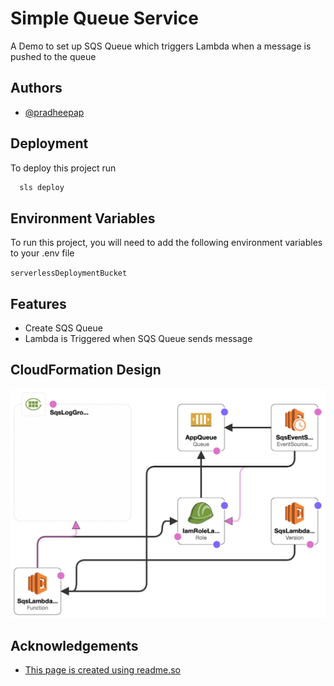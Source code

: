 
# Simple Queue Service

A Demo to set up SQS Queue which triggers Lambda when a message is pushed to the queue

## Authors

- [@pradheepap](https://www.github.com/pradheepap)

  
## Deployment

To deploy this project run

```bash
  sls deploy
```
 
## Environment Variables

To run this project, you will need to add the following environment variables to your .env file

`serverlessDeploymentBucket`

  
## Features

- Create SQS Queue
- Lambda is Triggered when SQS Queue sends message

  
## CloudFormation Design

![Information Arch](sqs-app-cf-design.png?raw=true "SQS App")
  ## Acknowledgements

 - [This page is created using readme.so](https://readme.so/)